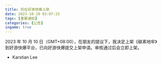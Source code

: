 ```yaml
---
title: 将在好游快爆上架
date: 2023-10-10 03:07:23
tags: [重要通知]
categories: [公告]
ingame: true
---
```


2023 年 10 月 10 日（GMT+08:00），在朋友的提议下，我决定上架《碳素地牢》到好游快爆平台，已向好游快爆提交上架申请。审核通过后会立即上架。

- Karstian Lee
